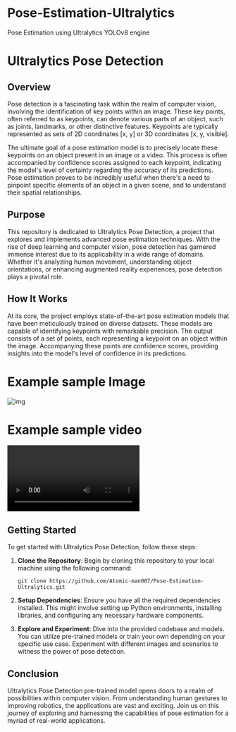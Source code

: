 # Pose-Estimation-Ultralytics

Pose Estimation using Ultralytics YOLOv8 engine

# Ultralytics Pose Detection

## Overview

Pose detection is a fascinating task within the realm of computer vision, involving the identification of key points within an image. These key points, often referred to as keypoints, can denote various parts of an object, such as joints, landmarks, or other distinctive features. Keypoints are typically represented as sets of 2D coordinates [x, y] or 3D coordinates [x, y, visible].

The ultimate goal of a pose estimation model is to precisely locate these keypoints on an object present in an image or a video. This process is often accompanied by confidence scores assigned to each keypoint, indicating the model's level of certainty regarding the accuracy of its predictions. Pose estimation proves to be incredibly useful when there's a need to pinpoint specific elements of an object in a given scene, and to understand their spatial relationships.

## Purpose

This repository is dedicated to Ultralytics Pose Detection, a project that explores and implements advanced pose estimation techniques. With the rise of deep learning and computer vision, pose detection has garnered immense interest due to its applicability in a wide range of domains. Whether it's analyzing human movement, understanding object orientations, or enhancing augmented reality experiences, pose detection plays a pivotal role.

## How It Works

At its core, the project employs state-of-the-art pose estimation models that have been meticulously trained on diverse datasets. These models are capable of identifying keypoints with remarkable precision. The output consists of a set of points, each representing a keypoint on an object within the image. Accompanying these points are confidence scores, providing insights into the model's level of confidence in its predictions.

# Example sample Image

![img](resources/sample.png)

# Example sample video
![video](resources/sample-video.mp4)
## Getting Started

To get started with Ultralytics Pose Detection, follow these steps:

1. **Clone the Repository**: Begin by cloning this repository to your local machine using the following command:

   ```
   git clone https://github.com/Atomic-man007/Pose-Estimation-Ultralytics.git
   ```

2. **Setup Dependencies**: Ensure you have all the required dependencies installed. This might involve setting up Python environments, installing libraries, and configuring any necessary hardware components.

3. **Explore and Experiment**: Dive into the provided codebase and models. You can utilize pre-trained models or train your own depending on your specific use case. Experiment with different images and scenarios to witness the power of pose detection.

## Conclusion

Ultralytics Pose Detection pre-trained model opens doors to a realm of possibilities within computer vision. From understanding human gestures to improving robotics, the applications are vast and exciting. Join us on this journey of exploring and harnessing the capabilities of pose estimation for a myriad of real-world applications.
